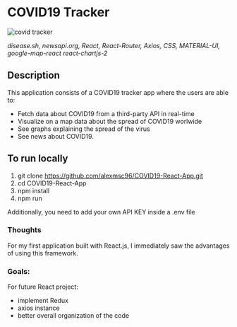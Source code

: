 # COVID19 Tracker

![covid tracker](https://user-images.githubusercontent.com/62430558/114781886-f879b580-9d81-11eb-95da-db7a3291c126.png)

_disease.sh, newsapi.org, React, React-Router, Axios, CSS, MATERIAL-UI, google-map-react react-chartjs-2_

## Description

This application consists of a COVID19 tracker app where the users are able to:

- Fetch data about COVID19 from a third-party API in real-time
- Visualize on a map data about the spread of COVID19 worlwide
- See graphs explaining the spread of the virus
- See news about COVID19.

## To run locally

1. git clone https://github.com/alexmsc96/COVID19-React-App.git
2. cd COVID19-React-App
3. npm install
4. npm run

Additionally, you need to add your own API KEY inside a .env file

### Thoughts

For my first application built with React.js, I immediately saw the advantages of using this framework.
### Goals:
For future React project:

- implement Redux
- axios instance
- better overall organization of the code
